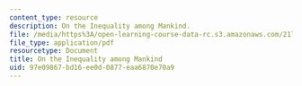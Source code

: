 ```yaml
---
content_type: resource
description: On the Inequality among Mankind.
file: /media/https%3A/open-learning-course-data-rc.s3.amazonaws.com/21l-449-end-of-nature-spring-2002/97e09867bd16ee0d0877eaa6870e70a9_lecture10.pdf
file_type: application/pdf
resourcetype: Document
title: On the Inequality among Mankind
uid: 97e09867-bd16-ee0d-0877-eaa6870e70a9
---
```

